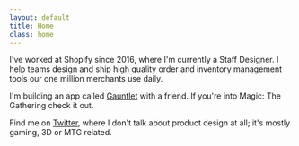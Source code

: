 ```yaml
---
layout: default
title: Home
class: home
---
```


I've worked at Shopify since 2016, where I'm currently a Staff Designer. I help teams design and ship high quality order and inventory management tools our one million merchants use daily.

I'm building an app called [Gauntlet](http://gauntletapp.com/) with a friend. If you're into Magic: The Gathering check it out.

Find me on [Twitter](https://twitter.com/AdamWhitcroft), where I don't talk about product design at all; it's mostly gaming, 3D or MTG related.
